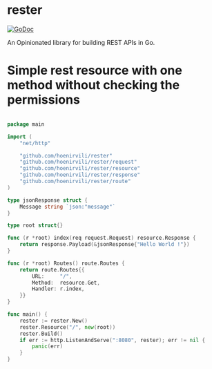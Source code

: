 # rester
[![GoDoc](https://godoc.org/github.com/hoenirvili/rester?status.svg)](https://godoc.org/github.com/hoenirvili/rester)

An Opinionated library for building REST APIs in Go.


# Simple rest resource with one method without checking the permissions

```go

package main

import (
	"net/http"

	"github.com/hoenirvili/rester"
	"github.com/hoenirvili/rester/request"
	"github.com/hoenirvili/rester/resource"
	"github.com/hoenirvili/rester/response"
	"github.com/hoenirvili/rester/route"
)

type jsonResponse struct {
	Message string `json:"message"`
}

type root struct{}

func (r *root) index(req request.Request) resource.Response {
	return response.Payload(&jsonResponse{"Hello World !"})
}

func (r *root) Routes() route.Routes {
	return route.Routes{{
		URL:     "/",
		Method:  resource.Get,
		Handler: r.index,
	}}
}

func main() {
	rester := rester.New()
	rester.Resource("/", new(root))
	rester.Build()
	if err := http.ListenAndServe(":8080", rester); err != nil {
		panic(err)
	}
}

```
